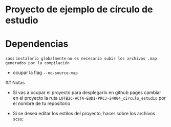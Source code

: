 # Proyecto de ejemplo de círculo de estudio

# Dependencias
`sass` `instalarlo globalmente` `no es necesario subir los archivos .map generados por la compilación`
- ocupar la flag `--no-source-map`

## Notas

- Si vas a ocupar el proyecto para desplegarlo en github pages cambiar en el proyecto la ruta 
`LOTB2C-ACTA-EUDI-PRCJ-24004_circulo_estudio` por el nombre  de tu repositorio

- Si se desea editar los estilos del proyecto, hacer sobre los archivos `scss`;